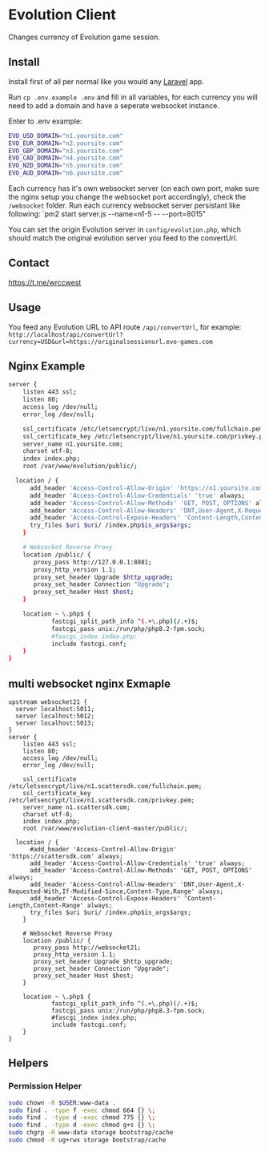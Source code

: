 # Evolution Client 
Changes currency of Evolution game session.

## Install
Install first of all per normal like you would any [Laravel](https://laravel.com) app.

Run `cp .env.example .env` and fill in all variables, for each currency you will need to add a domain and have a seperate websocket instance.

Enter to .env example:
```bash
EVO_USD_DOMAIN="n1.yoursite.com"
EVO_EUR_DOMAIN="n2.yoursite.com"
EVO_GBP_DOMAIN="n3.yoursite.com"
EVO_CAD_DOMAIN="n4.yoursite.com"
EVO_NZD_DOMAIN="n5.yoursite.com"
EVO_AUD_DOMAIN="n6.yoursite.com"
```

Each currency has it's own websocket server (on each own port, make sure the nginx setup you change the websocket port accordingly), check the `/websocket` folder.
Run each currency websocket server persistant like following: `pm2 start server.js --name=n1-5 -- --port=8015"

You can set the origin Evolution server in `config/evolution.php`, which should match the original evolution server you feed to the convertUrl.

## Contact
https://t.me/wrccwest

## Usage
You feed any Evolution URL to API route `/api/convertUrl`, for example: 
`http://localhost/api/convertUrl?currency=USD&url=https://originalsessionurl.evo-games.com`


## Nginx Example
```bash
server {
    listen 443 ssl;
    listen 80;
    access_log /dev/null;
    error_log /dev/null;

    ssl_certificate /etc/letsencrypt/live/n1.yoursite.com/fullchain.pem;
    ssl_certificate_key /etc/letsencrypt/live/n1.yoursite.com/privkey.pem;
    server_name n1.yoursite.com;
    charset utf-8;
    index index.php;
    root /var/www/evolution/public/;

  location / {
      add_header 'Access-Control-Allow-Origin' 'https://n1.yoursite.com' always;
      add_header 'Access-Control-Allow-Credentials' 'true' always;
      add_header 'Access-Control-Allow-Methods' 'GET, POST, OPTIONS' always;
      add_header 'Access-Control-Allow-Headers' 'DNT,User-Agent,X-Requested-With,If-Modified-Since,Content-Type,Range' always;
      add_header 'Access-Control-Expose-Headers' 'Content-Length,Content-Range' always;
      try_files $uri $uri/ /index.php$is_args$args;
    }

    # Websocket Reverse Proxy
    location /public/ {
       proxy_pass http://127.0.0.1:8081;
       proxy_http_version 1.1;
       proxy_set_header Upgrade $http_upgrade;
       proxy_set_header Connection "Upgrade";
       proxy_set_header Host $host;
    }

    location ~ \.php$ {
            fastcgi_split_path_info ^(.+\.php)(/.+)$;
            fastcgi_pass unix:/run/php/php8.2-fpm.sock;
            #fascgi_index index.php;
            include fastcgi.conf;
    }
}
```

## multi websocket nginx Exmaple
```
upstream websocket21 {
  server localhost:5011;
  server localhost:5012;
  server localhost:5013;
}
server {
    listen 443 ssl;
    listen 80;
    access_log /dev/null;
    error_log /dev/null;

    ssl_certificate /etc/letsencrypt/live/n1.scattersdk.com/fullchain.pem;
    ssl_certificate_key /etc/letsencrypt/live/n1.scattersdk.com/privkey.pem;
    server_name n1.scattersdk.com;
    charset utf-8;
    index index.php;
    root /var/www/evolution-client-master/public/;

  location / {
      #add_header 'Access-Control-Allow-Origin' 'https://scattersdk.com' always;
      add_header 'Access-Control-Allow-Credentials' 'true' always;
      add_header 'Access-Control-Allow-Methods' 'GET, POST, OPTIONS' always;
      add_header 'Access-Control-Allow-Headers' 'DNT,User-Agent,X-Requested-With,If-Modified-Since,Content-Type,Range' always;
      add_header 'Access-Control-Expose-Headers' 'Content-Length,Content-Range' always;
      try_files $uri $uri/ /index.php$is_args$args;
    }

    # Websocket Reverse Proxy
    location /public/ {
       proxy_pass http://websocket21;
       proxy_http_version 1.1;
       proxy_set_header Upgrade $http_upgrade;
       proxy_set_header Connection "Upgrade";
       proxy_set_header Host $host;
    }

    location ~ \.php$ {
            fastcgi_split_path_info ^(.+\.php)(/.+)$;
            fastcgi_pass unix:/run/php/php8.3-fpm.sock;
            #fascgi_index index.php;
            include fastcgi.conf;
    }
}
```

## Helpers
### Permission Helper
```bash
sudo chown -R $USER:www-data .
sudo find . -type f -exec chmod 664 {} \;
sudo find . -type d -exec chmod 775 {} \;
sudo find . -type d -exec chmod g+s {} \;
sudo chgrp -R www-data storage bootstrap/cache
sudo chmod -R ug+rwx storage bootstrap/cache
```
